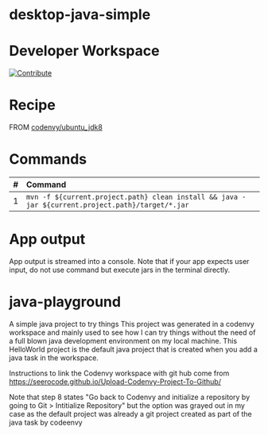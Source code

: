 # desktop-java-simple

# Developer Workspace

[![Contribute](http://beta.codenvy.com/factory/resources/codenvy-contribute.svg)](http://beta.codenvy.com/f?id=omriatu352kkthua)

# Recipe

FROM [codenvy/ubuntu_jdk8](https://hub.docker.com/r/codenvy/ubuntu_jdk8/)

# Commands

| #       | Command           | 
| :------------- |:------------- |
| 1      | `mvn -f ${current.project.path} clean install && java -jar ${current.project.path}/target/*.jar` |

# App output

App output is streamed into a console. Note that if your app expects user input, do not use command but execute jars in the terminal directly.

# java-playground

A simple java project to try things
This project was generated in a codenvy workspace and mainly used to see how I can try things without the need of a full blown java development environment on my local machine.
This HelloWorld project is the default java project that is created when you add a java task in the workspace.

Instructions to link the Codenvy workspace with git hub come from https://seerocode.github.io/Upload-Codenvy-Project-To-Github/

Note that step 8 states "Go back to Codenvy and initialize a repository by going to Git > Intitialize Repository" but the option was grayed out in my case as the default project was already a git project created as part of the java task by codeenvy

